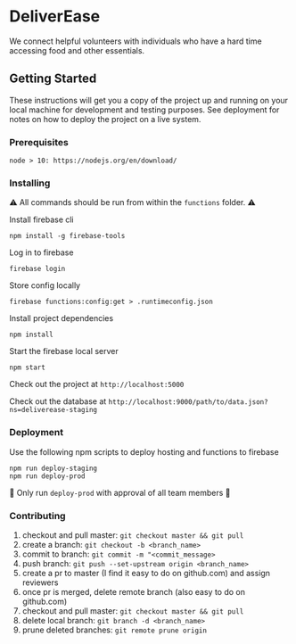 # DeliverEase

We connect helpful volunteers with individuals who have a hard time accessing food and other essentials.

## Getting Started

These instructions will get you a copy of the project up and running on your local machine for development and testing purposes. See deployment for notes on how to deploy the project on a live system.

### Prerequisites

```
node > 10: https://nodejs.org/en/download/
```

### Installing

⚠️ All commands should be run from within the `functions` folder. ⚠️

Install firebase cli

```
npm install -g firebase-tools
```

Log in to firebase

```
firebase login
```

Store config locally 

```
firebase functions:config:get > .runtimeconfig.json
```
Install project dependencies
```
npm install
```

Start the firebase local server

```
npm start
```

Check out the project at `http://localhost:5000`

Check out the database at `http://localhost:9000/path/to/data.json?ns=deliverease-staging`


### Deployment

Use the following npm scripts to deploy hosting and functions to firebase
```
npm run deploy-staging
npm run deploy-prod
```

🚨 Only run `deploy-prod` with approval of all team members 🚨

### Contributing
1) checkout and pull master: `git checkout master && git pull`
2) create a branch: `git checkout -b <branch_name>`
3) commit to branch: `git commit -m "<commit_message>`
4) push branch: `git push --set-upstream origin <branch_name>`
5) create a pr to master (I find it easy to do on github.com) and assign reviewers
6) once pr is merged, delete remote branch (also easy to do on github.com)
7) checkout and pull master: `git checkout master && git pull`
8) delete local branch: `git branch -d <branch_name>`
9) prune deleted branches: `git remote prune origin`
